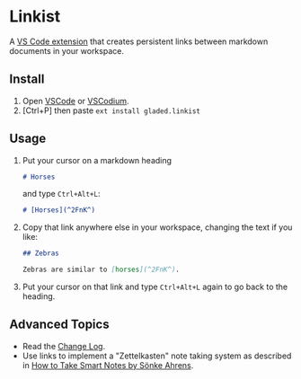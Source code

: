# Linkist

A [VS Code extension](https://marketplace.visualstudio.com/items?itemName=gladed.linkist) that creates persistent links between markdown documents in your workspace.

## Install

1. Open [VSCode](https://code.visualstudio.com/) or [VSCodium](https://github.com/VSCodium/vscodium).
2. [Ctrl+P] then paste `ext install gladed.linkist`

## Usage

1. Put your cursor on a markdown heading

    ```md
    # Horses
    ```
    and type `Ctrl+Alt+L`:

    ```md
    # [Horses](^2FnK^)
    ```
2. Copy that link anywhere else in your workspace, changing the text if you like:

    ```md
    ## Zebras

    Zebras are similar to [horses](^2FnK^).
    ```

3. Put your cursor on that link and type `Ctrl+Alt+L` again to go back to the heading.

## Advanced Topics

* Read the [Change Log](CHANGELOG.md).
* Use links to implement a "Zettelkasten" note taking system as described in [How to Take Smart Notes by Sönke Ahrens](https://amzn.to/2vi6Sm9).

